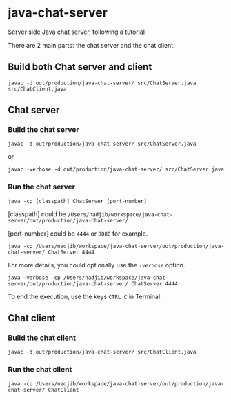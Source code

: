 # java-chat-server
Server side Java chat server, following a [tutorial](http://pirate.shu.edu/~wachsmut/Teaching/CSAS2214/Virtual/Lectures/chat-client-server.html) 

There are 2 main parts: the chat server and the chat client.

## Build both Chat server and client
```
javac -d out/production/java-chat-server/ src/ChatServer.java src/ChatClient.java
```

## Chat server

### Build the chat server
```
javac -d out/production/java-chat-server/ src/ChatServer.java
```

or
```
javac -verbose -d out/production/java-chat-server/ src/ChatServer.java
```

### Run the chat server
```
java -cp [classpath] ChatServer [port-number]
```

[classpath] could be `/Users/nadjib/workspace/java-chat-server/out/production/java-chat-server/`

[port-number] could be `4444` or `8080` for example.

```
java -cp /Users/nadjib/workspace/java-chat-server/out/production/java-chat-server/ ChatServer 4444
```

For more details, you could optionally use the `-verbose` option.

```
java -verbose -cp /Users/nadjib/workspace/java-chat-server/out/production/java-chat-server/ ChatServer 4444
```

To end the execution, use the keys `CTRL C` in Terminal.

## Chat client

### Build the chat client
```
javac -d out/production/java-chat-server/ src/ChatClient.java
```

### Run the chat client
```
java -cp /Users/nadjib/workspace/java-chat-server/out/production/java-chat-server/ ChatClient
```
